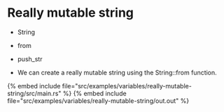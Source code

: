 # Really mutable string

* String
* from
* push_str

* We can create a really mutable string using the String::from function.

{% embed include file="src/examples/variables/really-mutable-string/src/main.rs" %}
{% embed include file="src/examples/variables/really-mutable-string/out.out" %}


